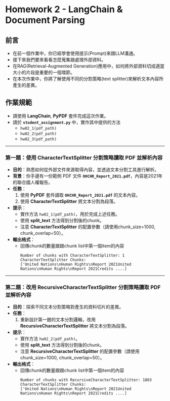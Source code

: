 # Homework 2 - LangChain & Document Parsing

## 前言

* 在前一個作業中，你已經學會使用提示(Prompt)來跟LLM溝通。
* 接下來我們要來看看怎麼蒐集跟處理外部資料。
* 在RAG(Retrieval-Augmented Generation)應用中，如何將外部資料切成適當大小的片段是重要的一個環節。
* 在本次作業中，你將了解使用不同的分割策略(text splitter)來解析文本內容所產生的差異。

## 作業規範

* 請使用 **LangChain**, **PyPDF** 套件完成這次作業。
* 請於 **`student_assignment.py`** 中，實作其中提供的方法
    * `hw02_1(pdf_path)`
    * `hw02_2(pdf_path)`
    * `hw02_3(pdf_path)`

---

### 第一題：使用 CharacterTextSplitter 分割策略讀取 PDF 並解析內容

* **目的**：熟悉如何從外部文件來源取得內容，並透過文本分割工具進行解析。
* **背景**：你手邊有一份範例 PDF 文件 **`OHCHR_Report_2021.pdf`**，內容是2021年的聯合國人權報告。
* **任務**：
  1. 使用 **PyPDF** 套件讀取 **`OHCHR_Report_2021.pdf`** 的文本內容。
  2. 使用 **CharacterTextSplitter** 將文本分割為段落。
* **提示**：
  - 實作方法 `hw02_1(pdf_path)`，用於完成上述任務。
  - 使用 **split_text** 方法得到分割後的chunk。
  - 注意 **CharacterTextSplitter** 的配置參數（請使用chunk_size=1000, chunk_overlap=50）。
* **輸出格式**：
  - 回傳chunk的數量跟跟chunk list中第一個item的內容
    ```
    Number of chunks with CharacterTextSplitter: 1
    CharacterTextSplitter Chunks:
    ['United Nations\nHuman Rights\nReport 2021United Nations\nHuman Rights\nReport 2021Credits ....]
    ```


---

### 第二題：改用 RecursiveCharacterTextSplitter 分割策略讀取 PDF 並解析內容

* **目的**：探索不同文本分割策略對產生的資料切片的差異。
* **任務**：
  1. 重新設計第一題的文本分割邏輯，改用 **RecursiveCharacterTextSplitter** 將文本分割為段落。
* **提示**：
  - 實作方法 `hw02_2(pdf_path)`。
  - 使用 **split_text** 方法得到分割後的chunk。
  - 注意 **RecursiveCharacterTextSplitter** 的配置參數（請使用chunk_size=1000, chunk_overlap=50）。
* **輸出格式**：
  - 回傳chunk的數量跟跟chunk list中第一個item的內容
    ```
    Number of chunks with RecursiveCharacterTextSplitter: 1803
    CharacterTextSplitter Chunks:
    ['United Nations\nHuman Rights\nReport 2021United Nations\nHuman Rights\nReport 2021Credits ....]
    ```